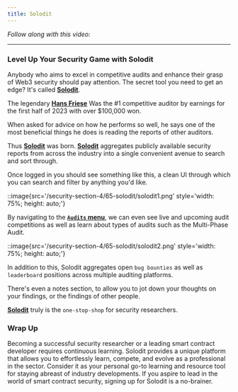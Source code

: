 ```yaml
---
title: Solodit
---
```


_Follow along with this video:_

---

### Level Up Your Security Game with Solodit

Anybody who aims to excel in competitive audits and enhance their grasp of Web3 security should pay attention. The secret tool you need to get an edge? It's called [**Solodit**](https://solodit.xyz/).

The legendary [**Hans Friese**](https://twitter.com/hansfriese?lang=en) Was the #1 competitive auditor by earnings for the first half of 2023 with over $100,000 won.

When asked for advice on how he performs so well, he says one of the most beneficial things he does is reading the reports of other auditors.

Thus [**Solodit**](https://solodit.xyz/) was born. [**Solodit**](https://solodit.xyz/) aggregates publicly available security reports from across the industry into a single convenient avenue to search and sort through.

Once logged in you should see something like this, a clean UI through which you can search and filter by anything you'd like.

::image{src='/security-section-4/65-solodit/solodit1.png' style='width: 75%; height: auto;'}

By navigating to the [**`Audits` menu**](https://solodit.xyz/audit), we can even see live and upcoming audit competitions as well as learn about types of audits such as the Multi-Phase Audit.

::image{src='/security-section-4/65-solodit/solodit2.png' style='width: 75%; height: auto;'}

In addition to this, Solodit aggregates open `bug bounties` as well as `leaderboard` positions across multiple auditing platforms.

There's even a notes section, to allow you to jot down your thoughts on your findings, or the findings of other people.

[**Solodit**](https://solodit.xyz/) truly is the `one-stop-shop` for security researchers.

### Wrap Up

Becoming a successful security researcher or a leading smart contract developer requires continuous learning. Solodit provides a unique platform that allows you to effortlessly learn, compete, and evolve as a professional in the sector. Consider it as your personal go-to learning and resource tool for staying abreast of industry developments. If you aspire to lead in the world of smart contract security, signing up for Solodit is a no-brainer.
